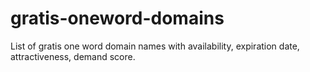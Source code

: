 # gratis-oneword-domains
List of gratis one word domain names with availability, expiration date, attractiveness, demand score.
